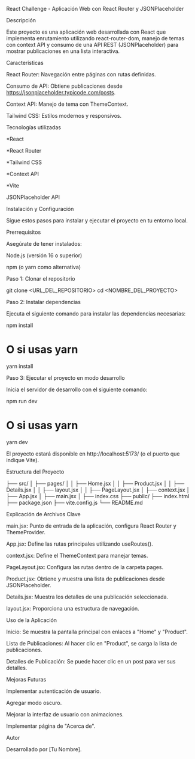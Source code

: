 React Challenge - Aplicación Web con React Router y JSONPlaceholder

Descripción

Este proyecto es una aplicación web desarrollada con React que implementa enrutamiento utilizando react-router-dom, manejo de temas con context API y consumo de una API REST (JSONPlaceholder) para mostrar publicaciones en una lista interactiva.

Características

React Router: Navegación entre páginas con rutas definidas.

Consumo de API: Obtiene publicaciones desde https://jsonplaceholder.typicode.com/posts.

Context API: Manejo de tema con ThemeContext.

Tailwind CSS: Estilos modernos y responsivos.

Tecnologías utilizadas

*React

*React Router

*Tailwind CSS

*Context API

*Vite

JSONPlaceholder API

Instalación y Configuración

Sigue estos pasos para instalar y ejecutar el proyecto en tu entorno local.

Prerrequisitos

Asegúrate de tener instalados:

Node.js (versión 16 o superior)

npm (o yarn como alternativa)

Paso 1: Clonar el repositorio

  git clone <URL_DEL_REPOSITORIO>
  cd <NOMBRE_DEL_PROYECTO>

Paso 2: Instalar dependencias

Ejecuta el siguiente comando para instalar las dependencias necesarias:

  npm install
  # O si usas yarn
  yarn install

Paso 3: Ejecutar el proyecto en modo desarrollo

Inicia el servidor de desarrollo con el siguiente comando:

  npm run dev
  # O si usas yarn
  yarn dev

El proyecto estará disponible en http://localhost:5173/ (o el puerto que indique Vite).

Estructura del Proyecto

├── src/
│   ├── pages/
│   │   ├── Home.jsx
│   │   ├── Product.jsx
│   │   ├── Details.jsx
│   │   ├── layout.jsx
│   │   ├── PageLayout.jsx
│   ├── context.jsx
│   ├── App.jsx
│   ├── main.jsx
│   ├── index.css
├── public/
├── index.html
├── package.json
├── vite.config.js
└── README.md

Explicación de Archivos Clave

main.jsx: Punto de entrada de la aplicación, configura React Router y ThemeProvider.

App.jsx: Define las rutas principales utilizando useRoutes().

context.jsx: Define el ThemeContext para manejar temas.

PageLayout.jsx: Configura las rutas dentro de la carpeta pages.

Product.jsx: Obtiene y muestra una lista de publicaciones desde JSONPlaceholder.

Details.jsx: Muestra los detalles de una publicación seleccionada.

layout.jsx: Proporciona una estructura de navegación.

Uso de la Aplicación

Inicio: Se muestra la pantalla principal con enlaces a "Home" y "Product".

Lista de Publicaciones: Al hacer clic en "Product", se carga la lista de publicaciones.

Detalles de Publicación: Se puede hacer clic en un post para ver sus detalles.

Mejoras Futuras

Implementar autenticación de usuario.

Agregar modo oscuro.

Mejorar la interfaz de usuario con animaciones.

Implementar página de "Acerca de".

Autor

Desarrollado por [Tu Nombre].

